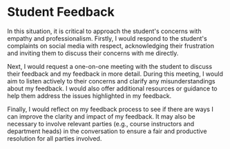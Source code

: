 # Student Feedback

In this situation, it is critical to approach the student's concerns with empathy and professionalism.
Firstly, I would respond to the student's complaints on social media with respect, acknowledging their
frustration and inviting them to discuss their concerns with me directly.

Next, I would request a one-on-one meeting with the student to discuss their feedback and my feedback
in more detail. During this meeting, I would aim to listen actively to their concerns and clarify any
misunderstandings about my feedback. I would also offer additional resources or guidance to help them
address the issues highlighted in my feedback.

Finally, I would reflect on my feedback process to see if there are ways I can improve the clarity and
impact of my feedback. It may also be necessary to involve relevant parties (e.g., course instructors
and department heads) in the conversation to ensure a fair and productive resolution for all parties
involved.
